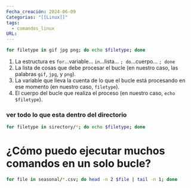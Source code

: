 ```yaml
---
Fecha_creación: 2024-06-09
Categorias: "[[Linux]]"
tags:
  - comandos_linux
URL:
---
```

```bash
for filetype in gif jpg png; do echo $filetype; done
```


1. La estructura es `for`…variable… `in`…lista… `; do`…cuerpo… `; done`
2. La lista de cosas que debe procesar el bucle (en nuestro caso, las palabras `gif`, `jpg`, y `png`).
3. La variable que lleva la cuenta de lo que el bucle está procesando en ese momento (en nuestro caso, `filetype`).
4. El cuerpo del bucle que realiza el proceso (en nuestro caso, `echo $filetype`).

### ver todo lo que esta dentro del directorio

```bash
for filetype in sirectory/*; do echo $filetype; done
```

# ¿Cómo puedo ejecutar muchos comandos en un solo bucle?

```bash
for file in seasonal/*.csv; do head -n 2 $file | tail -n 1; done
```
